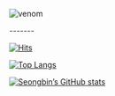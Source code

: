 ![venom](https://capsule-render.vercel.app/api?type=venom&height=200&text=I%20am%20Seongbin.&fontSize=70&color=0:8871e5,100:b678c4&stroke=b678c4)
<div align="left">
-------

[![Hits](https://hits.seeyoufarm.com/api/count/incr/badge.svg?url=https%3A%2F%2Fgithub.com%2Fcsb1320&count_bg=%23BA00F9&title_bg=%23000000&icon=iconify.svg&icon_color=%23FFFFFF&title=&edge_flat=false)](https://hits.seeyoufarm.com)

[![Top Langs](https://github-readme-stats.vercel.app/api/top-langs/?username=csb1320&layout=compact&bg_color=000000)](https://github.com/csb1320/github-readme-stats)

[![Seongbin’s GitHub stats](https://github-readme-stats.vercel.app/api?username=seongbin&include_all_commits=true&show_icons=true&theme=cobalt&bg_color=000000)](https://github.com/csb1320/github-readme-stats)
</div>
